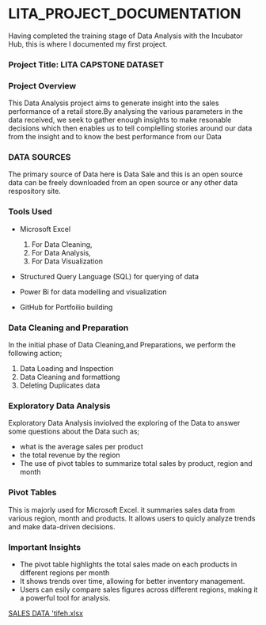 # LITA_PROJECT_DOCUMENTATION
Having completed the training stage of Data Analysis with the Incubator Hub, this is where I documented my first project.

### Project Title: LITA CAPSTONE DATASET 

### Project Overview
This Data Analysis project aims to generate insight into the sales performance of a retail store.By analysing the various parameters in the data received, we seek to gather enough insights to make resonable decisions which then enables us to tell complelling stories around our data from the insight and to know the best performance from our Data

### DATA SOURCES
The primary source of Data here is Data Sale and this is an open source data can be freely downloaded from an open source or any other data respository site.

### Tools Used
- Microsoft Excel 
  1. For Data Cleaning,
  2. For Data Analysis,
  3. For Data Visualization
  
- Structured Query Language (SQL) for querying of data

- Power Bi for data modelling and visualization
  
- GitHub for Portfoilio building
  
### Data Cleaning and Preparation
In the initial phase of Data Cleaning,and Preparations, we perform the following action;
1. Data Loading and Inspection
2. Data Cleaning and formattiong
3. Deleting Duplicates data

### Exploratory Data Analysis
Exploratory Data Analysis inviolved the exploring of the Data to answer some questions about the Data such as;
- what is the average sales per product
- the total revenue by the region
- The use of pivot tables to summarize total sales by product, region and month

### Pivot Tables
This is majorly used for Microsoft Excel. it summaries sales data from various region, month and products. It allows users to quicly analyze trends and make data-driven decisions.

### Important Insights
- The pivot table highlights the total sales made on each products in different regions per month
- It shows trends over time, allowing for better inventory management.
- Users can esily compare sales figures across different regions, making it a powerful tool for analysis.
  
[SALES DATA 'tifeh.xlsx](https://github.com/user-attachments/files/17656078/SALES.DATA.tifeh.xlsx)


